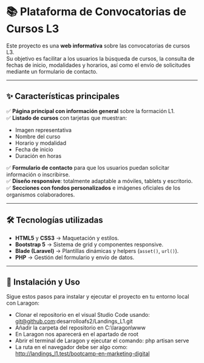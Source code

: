 # 📚 Plataforma de Convocatorias de Cursos L3

Este proyecto es una **web informativa** sobre las convocatorias de cursos L3.  
Su objetivo es facilitar a los usuarios la búsqueda de cursos, la consulta de fechas de inicio, modalidades y horarios, así como el envío de solicitudes mediante un formulario de contacto.

---

## ✨ Características principales

✅ **Página principal con información general** sobre la formación L1.  
✅ **Listado de cursos** con tarjetas que muestran:  
- Imagen representativa  
- Nombre del curso  
- Horario y modalidad  
- Fecha de inicio  
- Duración en horas  

✅ **Formulario de contacto** para que los usuarios puedan solicitar información o inscribirse.  
✅ **Diseño responsive**: totalmente adaptable a móviles, tablets y escritorio.  
✅ **Secciones con fondos personalizados** e imágenes oficiales de los organismos colaboradores.  

---

## 🛠️ Tecnologías utilizadas

- **HTML5** y **CSS3** → Maquetación y estilos.  
- **Bootstrap 5** → Sistema de grid y componentes responsive.  
- **Blade (Laravel)** → Plantillas dinámicas y helpers (`asset()`, `url()`).  
- **PHP** → Gestión del formulario y envío de datos.  

---

## 🚀 Instalación y Uso

Sigue estos pasos para instalar y ejecutar el proyecto en tu entorno local con Laragon:

- Clonar el repositorio en el visual Studio Code usando: git@github.com:desarrolloafs2/Landings_L1.git
- Añadir la carpeta del repositorio en C:\laragon\www
- En Laragon nos aparecerá en el apartado de root
- Abrir el terminal de Laragon y ejecutar el comando: php artisan serve
- La ruta en el navegador debe ser algo como: http://landings_l1.test/bootcamp-en-marketing-digital

